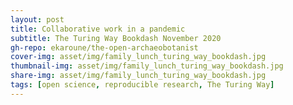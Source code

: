 ```yaml
---
layout: post
title: Collaborative work in a pandemic 
subtitle: The Turing Way Bookdash November 2020
gh-repo: ekaroune/the-open-archaeobotanist
cover-img: asset/img/family_lunch_turing_way_bookdash.jpg
thumbnail-img: asset/img/family_lunch_turing_way_bookdash.jpg
share-img: asset/img/family_lunch_turing_way_bookdash.jpg
tags: [open science, reproducible research, The Turing Way]
---
```


